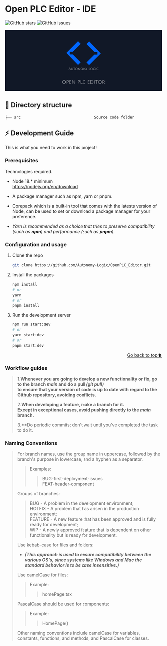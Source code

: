# Open PLC Editor - IDE

![GitHub stars](https://img.shields.io/github/stars/Autonomy-Logic/openplc-editor?color=fa6470)
![GitHub issues](https://img.shields.io/github/issues/Autonomy-Logic/openplc-editor?color=d8b22d)

<p align="center">
<img alt="draft-cover" src="assets/images/github-background.png">
</p>

## 📂 Directory structure

```tree
├── src                                 Source code folder
```

<!-- GETTING STARTED -->

## ⚡ Development Guide

This is what you need to work in this project!

### Prerequisites

Technologies required.

- Node 18.\* minimum<br>
  <https://nodejs.org/en/download>
- A package manager such as npm, yarn or pnpm.
- Corepack which is a built-in tool that comes with the latests version of Node, can be used to set or download a package manager for your preference.

- *Yarn is recommended as a choice that tries to preserve compatibility (such as **npm**) and performance (such as **pnpm**).*

### Configuration and usage

1. Clone the repo

   ```sh
   git clone https://github.com/Autonomy-Logic/OpenPLC_Editor.git
   ```

2. Install the packages

   ```sh
   npm install
   # or
   yarn
   # or
   pnpm install
   ```

3. Run the development server

   ```sh
   npm run start:dev
   # or
   yarn start:dev
   # or
   pnpm start:dev
   ```

<p align="right"><a href="#readme-top">Go back to top⬆️</a></p>

### Workflow guides

> 1.**Whenever you are going to develop a new functionality or fix, go to the branch *main* and do a pull *(git pull)* <br>
> to ensure that your version of code is up to date with regard to the Github repository, avoiding conflicts.**
>
> 2.**When developing a feature, make a branch for it.<br>
> Except in exceptional cases, avoid pushing directly to the *main* branch.**
>
> 3.**Do periodic commits; don't wait until you've completed the task to do it.<br>
<!-- > This may make code rastreability difficult.** -->

### Naming Conventions

> For branch names, use the group name in uppercase, followed by the branch's purpose in lowercase, and a hyphen as a separator.
>
> > Examples:
> >
> > > BUG-first-deployment-issues<br>
> > > FEAT-header-component
>
> Groups of branches:
>
> > BUG - A problem in the development environment;<br>
> > HOTFIX - A problem that has arisen in the production environment;<br>
> > FEATURE - A new feature that has been approved and is fully ready for development;<br>
> > WIP - A newly approved feature that is dependent on other functionality but is ready for development.
>
>
> Use kebab-case for files and folders:
>
> - ***(This approach is used to ensure compatibility between the various OS's, since systems like Windows and Mac the standard behavior is to be case insensitive.)***
>
> Use camelCase for files:
>
> > Example:
> >
> > > homePage.tsx
>
> PascalCase should be used for components:
>
> > Example:
> >
> > > HomePage()
>
> Other naming conventions include camelCase for variables, constants, functions, and methods, and PascalCase for classes.

<!-- MARKDOWN LINKS & IMAGES -->
<!-- https://www.markdownguide.org/basic-syntax/#reference-style-links -->
